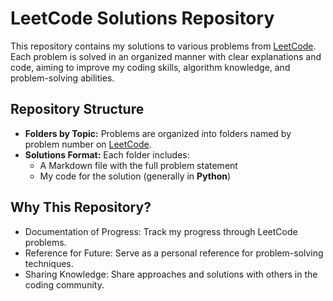 # LeetCode Solutions Repository

This repository contains my solutions to various problems from [LeetCode](https://leetcode.com/). Each problem is solved in an organized manner with clear explanations and code, aiming to improve my coding skills, algorithm knowledge, and problem-solving abilities.

## Repository Structure

- **Folders by Topic:** Problems are organized into folders named by problem number on [LeetCode](https://leetcode.com/).
- **Solutions Format:** Each folder includes:
  - A Markdown file with the full problem statement
  - My code for the solution (generally in **Python**)
    
## Why This Repository?
 - Documentation of Progress: Track my progress through LeetCode problems.
 - Reference for Future: Serve as a personal reference for problem-solving techniques.
 - Sharing Knowledge: Share approaches and solutions with others in the coding community.
